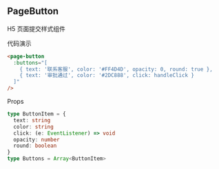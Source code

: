 ## PageButton

H5 页面提交样式组件

代码演示
```html
<page-button
  :buttons="[
    { text: '联系客服', color: '#FF4D4D', opacity: 0, round: true },
    { text: '审批通过', color: '#2DC888', click: handleClick }
  ]"
/>
```

Props

```typescript
type ButtonItem = {
  text: string
  color: string
  click: (e: EventListener) => void
  opacity: number
  round: boolean
}
type Buttons = Array<ButtonItem>
```
